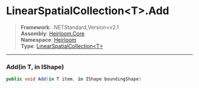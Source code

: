 # LinearSpatialCollection\<T>.Add

> **Framework**: .NETStandard,Version=v2.1  
> **Assembly**: [Heirloom.Core][0]  
> **Namespace**: [Heirloom][0]  
> **Type**: [LinearSpatialCollection\<T>][1]  

--------------------------------------------------------------------------------

### Add(in T, in IShape)

```cs
public void Add(in T item, in IShape boundingShape)
```

[0]: ..\Heirloom.Core.md
[1]: Heirloom.LinearSpatialCollection[T].md
